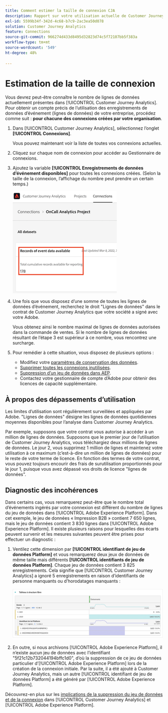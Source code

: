 ```yaml
---
title: Comment estimer la taille de connexion CJA
description: Rapport sur votre utilisation actuelle de Customer Journey Analytics
exl-id: 5599b34f-342d-4c68-b7c9-2ac3ea50d078
solution: Customer Journey Analytics
feature: Connections
source-git-commit: 966274d433d8495d32823d74c5f72107bb5f383a
workflow-type: tm+mt
source-wordcount: '549'
ht-degree: 48%

---
```


# Estimation de la taille de connexion

Vous devrez peut-être connaître le nombre de lignes de données actuellement présentes dans [!UICONTROL Customer Journey Analytics]. Pour obtenir un compte précis de l’utilisation des enregistrements de données d’événement (lignes de données) de votre entreprise, procédez comme suit : **pour chacune des connexions créées par votre organisation**.

1. Dans [!UICONTROL Customer Journey Analytics], sélectionnez l’onglet **[!UICONTROL Connexions]**.

   Vous pouvez maintenant voir la liste de toutes vos connexions actuelles.

1. Cliquez sur chaque nom de connexion pour accéder au Gestionnaire de connexions.

1. Ajoutez la variable **[!UICONTROL Enregistrements de données d’événement disponibles]** pour toutes les connexions créées. (Selon la taille de la connexion, l’affichage du nombre peut prendre un certain temps.)

   ![données d’événement](assets/event-data.png)

1. Une fois que vous disposez d’une somme de toutes les lignes de données d’événement, recherchez le droit &quot;Lignes de données&quot; dans le contrat de Customer Journey Analytics que votre société a signé avec votre Adobe.

   Vous obtenez ainsi le nombre maximal de lignes de données autorisées dans la commande de ventes. Si le nombre de lignes de données résultant de l’étape 3 est supérieur à ce nombre, vous rencontrez une surcharge.

1. Pour remédier à cette situation, vous disposez de plusieurs options :

   * Modifiez votre [paramètres de conservation des données](https://experienceleague.adobe.com/docs/analytics-platform/using/cja-connections/manage-connections.html?lang=fr#set-rolling-window-for-connection-data-retention).
   * [Supprimer toutes les connexions inutilisées](https://experienceleague.adobe.com/docs/analytics-platform/using/cja-overview/cja-faq.html?lang=fr#implications-of-deleting-data-components).
   * [Suppression d’un jeu de données dans AEP](https://experienceleague.adobe.com/docs/analytics-platform/using/cja-overview/cja-faq.html?lang=en#implications-of-deleting-data-components).
   * Contactez votre gestionnaire de compte d’Adobe pour obtenir des licences de capacité supplémentaire.

## À propos des dépassements d’utilisation

Les limites d’utilisation sont régulièrement surveillées et appliquées par Adobe. &quot;Lignes de données&quot; désigne les lignes de données quotidiennes moyennes disponibles pour l’analyse dans Customer Journey Analytics.

Par exemple, supposons que votre contrat vous autorise à accéder à un million de lignes de données. Supposons que le premier jour de l’utilisation de Customer Journey Analytics, vous téléchargiez deux millions de lignes de données. Le jour 2, vous supprimez 1 million de lignes et maintenez votre utilisation à ce maximum (c’est-à-dire un million de lignes de données) pour le reste de votre terme de licence. En fonction des termes de votre contrat, vous pouvez toujours encourir des frais de surutilisation proportionnés pour le jour 1, puisque vous avez dépassé vos droits de licence &quot;lignes de données&quot;.

## Diagnostic des incohérences

Dans certains cas, vous remarquerez peut-être que le nombre total dʼévénements ingérés par votre connexion est différent du nombre de lignes du jeu de données dans [!UICONTROL Adobe Experience Platform]. Dans cet exemple, le jeu de données « Impression B2B » contient 7 650 lignes, mais le jeu de données contient 3 830 lignes dans [!UICONTROL Adobe Experience Platform]. Il existe plusieurs raisons pour lesquelles des écarts peuvent survenir et les mesures suivantes peuvent être prises pour effectuer un diagnostic :

1. Ventilez cette dimension par **[!UICONTROL identifiant de jeu de données Platform]** et vous remarquerez deux jeux de données de même taille mais différents **[!UICONTROL identifiants de jeu de données Platform]**. Chaque jeu de données contient 3 825 enregistrements. Cela signifie que [!UICONTROL Customer Journey Analytics] a ignoré 5 enregistrements en raison d’identifiants de personne manquants ou d’horodatages manquants :

   ![ventilation](assets/data-size2.png)

1. En outre, si nous archivons [!UICONTROL Adobe Experience Platform], il nʼexiste aucun jeu de données avec lʼidentifiant &quot;5f21c12b732044194bffc1d0&quot;, dʼoù la suppression de ce jeu de données particulier dʼ[!UICONTROL Adobe Experience Platform] lors de la création de la connexion initiale. Par la suite, il a été ajouté à Customer Journey Analytics, mais un autre [!UICONTROL identifiant de jeu de données Platform] a été généré par [!UICONTROL Adobe Experience Platform].

Découvrez-en plus sur les [implications de la suppression du jeu de données et de la connexion](https://experienceleague.adobe.com/docs/analytics-platform/using/cja-overview/cja-faq.html?lang=en#implications-of-deleting-data-components) dans [!UICONTROL Customer Journey Analytics] et [!UICONTROL Adobe Experience Platform].
